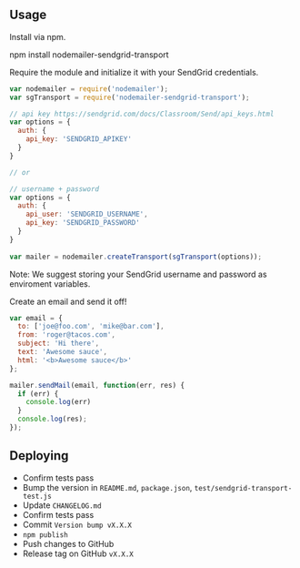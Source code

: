## Usage
Install via npm.

  npm install nodemailer-sendgrid-transport

Require the module and initialize it with your SendGrid credentials.

```javascript
var nodemailer = require('nodemailer');
var sgTransport = require('nodemailer-sendgrid-transport');

// api key https://sendgrid.com/docs/Classroom/Send/api_keys.html
var options = {
  auth: {
    api_key: 'SENDGRID_APIKEY'
  }
}

// or

// username + password
var options = {
  auth: {
    api_user: 'SENDGRID_USERNAME',
    api_key: 'SENDGRID_PASSWORD'
  }
}
  
var mailer = nodemailer.createTransport(sgTransport(options));
```

Note: We suggest storing your SendGrid username and password as enviroment variables.

Create an email and send it off!

```javascript
var email = {
  to: ['joe@foo.com', 'mike@bar.com'],
  from: 'roger@tacos.com',
  subject: 'Hi there',
  text: 'Awesome sauce',
  html: '<b>Awesome sauce</b>'
};

mailer.sendMail(email, function(err, res) {
  if (err) { 
    console.log(err) 
  }
  console.log(res);
});
```

<a name="deploying"></a>
## Deploying

* Confirm tests pass
* Bump the version in `README.md`, `package.json`, `test/sendgrid-transport-test.js`
* Update `CHANGELOG.md`
* Confirm tests pass
* Commit `Version bump vX.X.X`
* `npm publish`
* Push changes to GitHub
* Release tag on GitHub `vX.X.X`